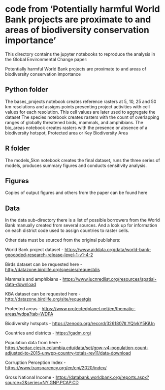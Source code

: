 # code from ‘Potentially harmful World Bank projects are proximate to and areas of biodiversity conservation importance’

This directory contains the jupyter notebooks to reproduce the analysis in the Global Environmental Change paper:

 Potentially harmful World Bank projects are proximate to and areas of biodiversity conservation importance

## Python folder
 The bases_projects notebook creates reference rasters at 5, 10, 25 and 50 km resolutions and assigns points presenting project activities with cell values for each resolution. This cell values are later used to aggregate the dataset
 The species notebook creates rasters with the count of overlapping ranges of globally threatened birds, mammals, and amphibians.
 The bio_areas notebook creates rasters with the presence or absence of a biodiversity hotspot, Protected area or Key Biodiversity Area

## R folder
 The models_5km notebook creates the final dataset, runs the three series of models, produces summary figures and conducts sensitivity analysis.

## Figures
 Copies of output figures and others from the paper can be found here

## Data
In the data sub-directory there is a list of possible borrowers from the World Bank manually created from several sources. And a look up for information on each district code used to assign countries to raster cells.

Other data must be sourced from the original publishers:

 World Bank project dataset -  https://www.aiddata.org/data/world-bank-geocoded-research-release-level-1-v1-4-2
 
 Birds dataset can be requested here - http://datazone.birdlife.org/species/requestdis
 
 Mammals and amphibians - https://www.iucnredlist.org/resources/spatial-data-download
 
 KBA dataset can be requested here - http://datazone.birdlife.org/site/requestgis
 
 Protected areas - https://www.protectedplanet.net/en/thematic-areas/wdpa?tab=WDPA
 
 Biodiversity hotspots - https://zenodo.org/record/3261807#.YQlvkY5KiUn
 
 Countries and districts - https://gadm.org/
 
 Population data from here - https://sedac.ciesin.columbia.edu/data/set/gpw-v4-population-count-adjusted-to-2015-unwpp-country-totals-rev11/data-download
 
 Corruption Perception Index - https://www.transparency.org/en/cpi/2020/index/
 
 Gross National Income - https://databank.worldbank.org/reports.aspx?source=2&series=NY.GNP.PCAP.CD
